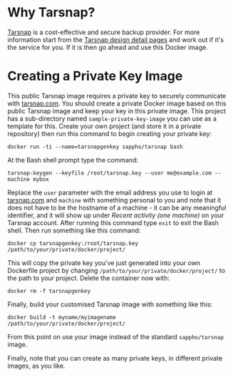 # Why Tarsnap?

[Tarsnap](https://www.tarsnap.com) is a cost-effective and secure backup provider. For more information start from the [Tarsnap design detail pages](https://www.tarsnap.com/design.html) and work out if it's the service for you. If it is then go ahead and use this Docker image.

# Creating a Private Key Image

This public Tarsnap image requires a private key to securely communicate with [tarsnap.com](https://www.tarsnap.com). You should create a private Docker image based on this public Tarsnap image and keep your key in this private image. This project has a sub-directory named <code>sample-private-key-image</code> you can use as a template for this. Create your own project (and store it in a private repository) then run this command to begin creating your private key:

    docker run -ti --name=tarsnapgenkey sappho/tarsnap bash

At the Bash shell prompt type the command:

    tarsnap-keygen --keyfile /root/tarsnap.key --user me@example.com --machine mybox

Replace the <code>user</code> parameter with the email address you use to login at [tarsnap.com](https://www.tarsnap.com/account.html) and <code>machine</code> with something personal to you and note that it does not have to be the hostname of a machine - it can be any meaningful identifier, and it will show up under _Recent activity (one machine)_ on your Tarsnap account. After running this command type <code>exit</code> to exit the Bash shell. Then run something like this command:

    docker cp tarsnapgenkey:/root/tarsnap.key /path/to/your/private/docker/project/

This will copy the private key you've just generated into your own Dockerfile project by changing <code>/path/to/your/private/docker/project/</code> to the path to your project. Delete the container now with:

    docker rm -f tarsnapgenkey

Finally, build your customised Tarsnap image with something like this:

    docker build -t myname/myimagename /path/to/your/private/docker/project/

From this point on use your image instead of the standard <code>sappho/tarsnap</code> image.

Finally, note that you can create as many private keys, in different private images, as you like.
